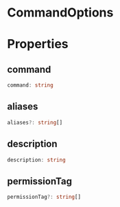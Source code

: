 # CommandOptions

# Properties

## command
```ts
command: string
```

## aliases
```ts
aliases?: string[]
```

## description
```ts
description: string
```

## permissionTag
```ts
permissionTag?: string[]
```
